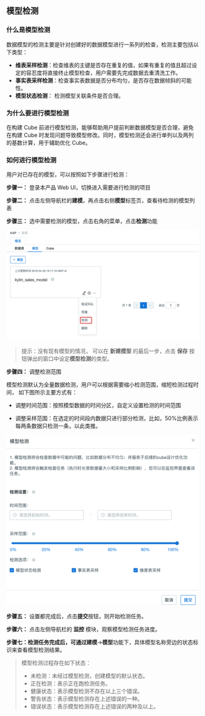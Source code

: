 ## 模型检测

### 什么是模型检测

数据模型的检测主要是针对创建好的数据模型进行一系列的检查，检测主要包括以下类型：

- **维表采样检测**：检查维表的主键是否存在重复的值，如果有重复的值且超过设定的容忍度将直接终止模型检查，用户需要先完成数据去重清洗工作。
- **事实表采样检测**：检查事实表数据是否分布均匀，是否存在数据倾斜的可能性。
- **模型状态检测**： 检测模型关联条件是否合理。




### 为什么要进行模型检测

在构建 Cube 前进行模型检测，能够帮助用户提前判断数据模型是否合理，避免在构建 Cube 时发现问题导致模型修改。同时，模型检测还会进行单列以及两列的基数计算，用于辅助优化 Cube。




### 如何进行模型检测

用户对已存在的模型，可以按照如下步骤进行检测：

**步骤一：** 登录本产品 Web UI，切换进入需要进行检测的项目

**步骤二：** 点击左侧导航栏的**建模**，再点击右侧**模型**标签页，查看待检测的模型列表

**步骤三：** 选中需要检测的模型，点击右角的菜单，点击**检测**功能

![检测模型](images/model_check.png)



> 提示：没有现有模型的情况， 可以在 **新建模型** 的最后一步，点击 **保存** 按钮弹出的窗口中设定**模型检测**的类型。


**步骤四：** 调整检测范围

模型检测默认为全量数据检测，用户可以根据需要缩小检测范围，缩短检测过程时间， 如下图所示主要方式有：

- 调整时间范围：按照模型数据的时间分区，自定义设置检测的时间范围

- 调整采样范围：在选定的时间段内数据只进行部分检测，比如，50%比例表示每两条数据只检测一条，以此类推。


![检测设置](images/model_check_sampling.png)

**步骤五：** 设置都完成后，点击**提交**按钮，则开始检测任务。

**步骤六：** 点击左侧导航栏的 **监控** 模块，观察模型检测任务进度。

**步骤七：**检测任务完成后，可通过**建模**->**模型**功能下，具体模型名称旁边的状态标识来查看模型检测结果。


> 模型检测过程存在如下状态：
>
> - 未检测：未经过模型检测，创建模型的默认状态。
> - 正在检测：表示正在跑检测任务。
> - 健康状态：表示模型检测不存在以上三个错误。
> - 警告状态：表示模型检测存在上述错误的一种。
> - 错误状态：表示模型检测存在上述错误的两种及以上。

